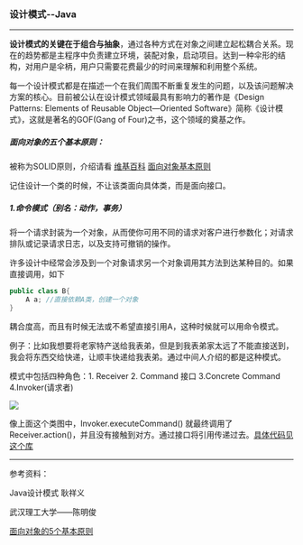 ### 设计模式--Java

---

**设计模式的关键在于组合与抽象**，通过各种方式在对象之间建立起松耦合关系。现在的趋势都是主程序中负责建立环境，装配对象，启动项目。达到一种伞形的结构，对用户是伞柄，用户只需要花费最少的时间来理解和利用整个系统。

每一个设计模式都是在描述一个在我们周围不断重复发生的问题，以及该问题解决方案的核心。目前被公认在设计模式领域最具有影响力的著作是《Design Patterns: Elements of Reusable Object—Oriented Software》简称《设计模式》，这就是著名的GOF(Gang of Four)之书，这个领域的奠基之作。

##### 面向对象的五个基本原则：

被称为SOLID原则，介绍请看 [维基百科](https://zh.wikipedia.org/wiki/SOLID_(%E9%9D%A2%E5%90%91%E5%AF%B9%E8%B1%A1%E8%AE%BE%E8%AE%A1))  [面向对象基本原则](https://www.jianshu.com/p/0e71b4967c36)  

记住设计一个类的时候，不让该类面向具体类，而是面向接口。



##### 1.命令模式（别名：动作，事务）

将一个请求封装为一个对象，从而使你可用不同的请求对客户进行参数化；对请求排队或记录请求日志，以及支持可撤销的操作。

许多设计中经常会涉及到一个对象请求另一个对象调用其方法到达某种目的。如果直接调用，如下

```java
public class B{
    A a; //直接依赖A类，创建一个对象
}
```

耦合度高，而且有时候无法或不希望直接引用A，这种时候就可以用命令模式。

例子：比如我想要将老家特产送给我表弟，但是到我表弟家太远了不能直接送到，我会将东西交给快递，让顺丰快递给我表弟。通过中间人介绍的都是这种模式。

模式中包括四种角色：1. Receiver   2. Command 接口  3.Concrete Command   4.Invoker(请求者)

<img src="https://github.com/krystalics/MyPostPicture/blob/master/%E5%91%BD%E4%BB%A4%E6%A8%A1%E5%BC%8F%E7%B1%BB%E5%9B%BE.png？raw=true">

像上面这个类图中，Invoker.executeCommand() 就最终调用了Receiver.action()，并且没有接触到对方。通过接口将引用传递过去。[具体代码见这个库](https://github.com/krystalics/DesignPattern/tree/master/src/com/company/Command)



















---

参考资料：

Java设计模式 耿祥义

武汉理工大学——陈明俊

[面向对象的5个基本原则](https://www.jianshu.com/p/0e71b4967c36)